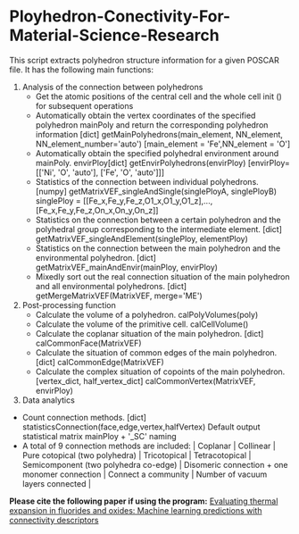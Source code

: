 # Ployhedron-Conectivity-For-Material-Science-Research
This script extracts polyhedron structure information for a given POSCAR file. It has the following main functions:
1. Analysis of the connection between polyhedrons
   * Get the atomic positions of the central cell and the whole cell init () for subsequent operations
   * Automatically obtain the vertex coordinates of the specified polyhedron mainPoly and return the corresponding polyhedron information [dict]
     getMainPolyhedrons(main_element, NN_element, NN_element_number='auto') 
     [main_element = 'Fe',NN_element = 'O']
   * Automatically obtain the specified polyhedral environment around mainPoly. envirPloy[dict] getEnvirPolyhedrons(envirPloy) 
      [envirPloy=[['Ni', 'O', 'auto'], ['Fe', 'O', 'auto']]]
   * Statistics of the connection between individual polyhedrons. [numpy] getMatrixVEF_singleAndSingle(singlePloyA, singlePloyB) 
      singlePloy = [[Fe_x,Fe_y,Fe_z,O1_x,O1_y,O1_z],...,[Fe_x,Fe_y,Fe_z,On_x,On_y,On_z]]
   * Statistics on the connection between a certain polyhedron and the polyhedral group corresponding to the intermediate element. [dict] 
      getMatrixVEF_singleAndElement(singlePloy, elementPloy)
   * Statistics on the connection between the main polyhedron and the environmental polyhedron. [dict] getMatrixVEF_mainAndEnvir(mainPloy, envirPloy)
   * Mixedly sort out the real connection situation of the main polyhedron and all environmental polyhedrons. [dict] getMergeMatrixVEF(MatrixVEF, merge='ME')
2. Post-processing function
   * Calculate the volume of a polyhedron. calPolyVolumes(poly)
   * Calculate the volume of the primitive cell. calCellVolume()
   * Calculate the coplanar situation of the main polyhedron. [dict] calCommonFace(MatrixVEF)
   * Calculate the situation of common edges of the main polyhedron. [dict] calCommonEdge(MatrixVEF)
   * Calculate the complex situation of copoints of the main polyhedron. [vertex_dict, half_vertex_dict] calCommonVertex(MatrixVEF, envirPloy)
3. Data analytics
  * Count connection methods. [dict] statisticsConnection(face,edge,vertex,halfVertex) Default output statistical matrix mainPloy + '_SC' naming
  * A total of 9 connection methods are included: | Coplanar | Collinear | Pure cotopical (two polyhedra) | Tricotopical | Tetracotopical | Semicomponent (two polyhedra co-edge) | Disomeric connection + one monomer connection | Connect a community | Number of vacuum layers connected |

**Please cite the following paper if using the program:**
[Evaluating thermal expansion in fluorides and oxides: Machine learning predictions with connectivity descriptors](https://iopscience.iop.org/article/10.1088/1674-1056/accdca/meta)

 
